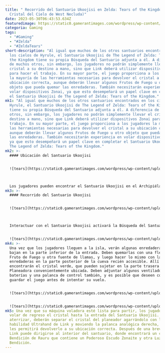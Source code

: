 ```yaml
---
title: " Recorrido del Santuario Ukoojisi en Zelda: Tears of the Kingdom (El
  Cristal del Cielo de West Necluda)"
date: 2023-05-30T06:43:53.634Z
featuredimage: https://static0.gamerantimages.com/wordpress/wp-content/uploads/wm/2023/05/zelda-tears-of-the-kingdom-ukoojisi-shrine-featured-image.jpg?q=50&fit=contain&w=1140&h=&dpr=1.5
categoria: Gaming
tags:
  - "#Gaming"
  - "#Zelda"
  - "#ZeldaTears"
short-description: "Al igual que muchos de los otros santuarios encontrados en
  los cielos de Hyrule, el Santuario Ukoojisi de The Legend of Zelda: Tears of
  the Kingdom tiene su propia Búsqueda del Santuario adjunta a él. A diferencia
  de muchos otros, sin embargo, los jugadores no podrán simplemente llevar el
  cristal a su destino a mano, sino que Link deberá utilizar dispositivos Zonai
  para hacer el trabajo. En su mayor parte, el juego proporciona a los jugadores
  la mayoría de las herramientas necesarias para devolver el cristal a su
  ubicación correcta, aunque deberán llevar algunos Frutos de Fuego u otro
  objeto que pueda quemar las enredaderas. También necesitarán experiencia en
  volar dispositivos Zonai, ya que esto desempeñará un papel clave en completar
  el Santuario Ukoojisi de The Legend of Zelda: Tears of the Kingdom."
mk1: "Al igual que muchos de los otros santuarios encontrados en los cielos de
  Hyrule, el Santuario Ukoojisi de The Legend of Zelda: Tears of the Kingdom
  tiene su propia Búsqueda del Santuario adjunta a él. A diferencia de muchos
  otros, sin embargo, los jugadores no podrán simplemente llevar el cristal a su
  destino a mano, sino que Link deberá utilizar dispositivos Zonai para hacer el
  trabajo. En su mayor parte, el juego proporciona a los jugadores la mayoría de
  las herramientas necesarias para devolver el cristal a su ubicación correcta,
  aunque deberán llevar algunos Frutos de Fuego u otro objeto que pueda quemar
  las enredaderas. También necesitarán experiencia en volar dispositivos Zonai,
  ya que esto desempeñará un papel clave en completar el Santuario Ukoojisi de
  The Legend of Zelda: Tears of the Kingdom."
mk2: >-
  #### Ubicación del Santuario Ukoojisi


  ![tears](https://static0.gamerantimages.com/wordpress/wp-content/uploads/2023/05/zelda-tears-of-the-kingdom-ukoojisi-shrine-location.jpg?q=50&fit=crop&w=1500&dpr=1.5 "tears")



  Los jugadores pueden encontrar el Santuario Ukoojisi en el Archipiélago del Cielo de West Necluda, al sureste de la Gran Isla del Cielo. Los jugadores pueden llegar desde la isla de tutorial, o viajando hacia el este después de lanzarse desde la cima de la Torre Skyview de Popla Foothills. Si optan por lo último, encontrarán una pequeña isla con un Ala Planeadora de Ventilador preensamblada, que pueden usar para continuar su viaje hacia el este. Las coordenadas del Santuario Ukoojisi son 1468, -2168, 0585.
mk3: >-
  #### Recorrido del Santuario Ukoojisi


  ![tears](https://static0.gamerantimages.com/wordpress/wp-content/uploads/2023/05/zelda-tears-of-the-kingdom-ukoojisi-shrine-crystal-location.jpg?q=50&fit=crop&w=1500&dpr=1.5 "tears")



  Interactuar con el Santuario Ukoojisi activará la Búsqueda del Santuario "El Cristal del Cielo de West Necluda", que guiará a los jugadores a una isla grande al noreste de la ubicación del santuario. Aunque técnicamente es posible planear hasta allí con un poco de ayuda del lanzador, los jugadores no podrán llegar al lugar que necesitan, por lo que deben usar el Ala Planeadora de Ventilador que utilizaron para llegar hasta aquí o construir una propia. Hay un Dispensador de Dispositivos Zonai cerca para aquellos que se encuentren escasos de piezas.


  ![tears](https://static0.gamerantimages.com/wordpress/wp-content/uploads/2023/05/zelda-tears-of-the-kingdom-ukoojisi-shrine-getting-crystal.jpg?q=50&fit=crop&w=1500&dpr=1.5 "tears")
mk4: >-
  Una vez que los jugadores lleguen a la isla, verán algunas enredaderas que
  bajan en la parte inferior de la entrada. Deben quemarlas con una flecha de
  Fruto de Fuego u otra fuente de llamas, y luego hacer lo mismo con las
  enredaderas en la parte posterior de la cueva recién accesible. Allí
  encontrarán el cristal verde, que pueden sujetar en la parte trasera del Ala
  Planeadora convenientemente ubicada. Deben adjuntar algunos ventiladores,
  baterías y una palanca de control también, y es posible que deseen considerar
  guardar el juego antes de intentar su vuelo.


  ![tears](https://static0.gamerantimages.com/wordpress/wp-content/uploads/2023/05/zelda-tears-of-the-kingdom-ukoojisi-shrine-complete.jpg?q=50&fit=crop&w=1500&dpr=1.5 "tears")


  ![tears](https://static0.gamerantimages.com/wordpress/wp-content/uploads/2023/05/zelda-tears-of-the-kingdom-ukoojisi-shrine-complete.jpg?q=50&fit=crop&w=1500&dpr=1.5 "tears")
mk5: Una vez que su máquina voladora esté lista para partir, los jugadores deben
  volar de regreso el cristal hasta la entrada del Santuario Ukoojisi. Al
  aterrizar, deberán separar el cristal del planeador agarrándolo con la
  habilidad Ultrahand de Link y moviendo la palanca analógica derecha, lo que
  les permitirá devolverlo a su ubicación correcta. Después de una breve escena,
  Link puede dirigirse al interior del santuario, donde encontrará un cofre de
  Bendición de Rauru que contiene un Poderoso Escudo Zonaite y otra Luz de
  Bendición.
---
```

